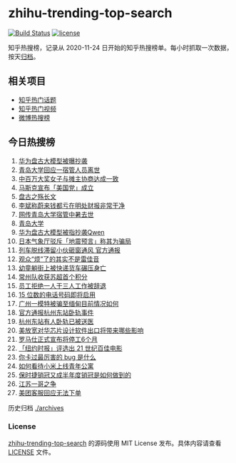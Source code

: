 # zhihu-trending-top-search

[![Build Status](https://github.com/justjavac/zhihu-trending-top-search/workflows/ci/badge.svg?branch=main)](https://github.com/justjavac/zhihu-trending-top-search/actions)
[![license](https://img.shields.io/github/license/justjavac/zhihu-trending-top-search)](https://github.com/justjavac/zhihu-trending-top-search/blob/main/LICENSE)

知乎热搜榜，记录从 2020-11-24 日开始的知乎热搜榜单。每小时抓取一次数据，按天[归档](./archives)。

## 相关项目

- [知乎热门话题](https://github.com/justjavac/zhihu-trending-hot-questions)
- [知乎热门视频](https://github.com/justjavac/zhihu-trending-hot-video)
- [微博热搜榜](https://github.com/justjavac/weibo-trending-hot-search)

## 今日热搜榜

<!-- BEGIN -->
<!-- 最后更新时间 Mon Jul 07 2025 17:26:19 GMT+0800 (China Standard Time) -->

1. [华为盘古大模型被曝抄袭](https://www.zhihu.com/search?q=%E5%8D%8E%E4%B8%BA%E7%9B%98%E5%8F%A4%E5%A4%A7%E6%A8%A1%E5%9E%8B%E8%A2%AB%E6%9B%9D%E6%8A%84%E8%A2%AD)
1. [青岛大学回应一宿管人员离世](https://www.zhihu.com/search?q=%E9%9D%92%E5%B2%9B%E5%A4%A7%E5%AD%A6%E5%9B%9E%E5%BA%94%E4%B8%80%E5%AE%BF%E7%AE%A1%E4%BA%BA%E5%91%98%E7%A6%BB%E4%B8%96)
1. [中百万大奖女子与摊主协商达成一致](https://www.zhihu.com/search?q=%E4%B8%AD%E7%99%BE%E4%B8%87%E5%A4%A7%E5%A5%96%E5%A5%B3%E5%AD%90%E4%B8%8E%E6%91%8A%E4%B8%BB%E5%8D%8F%E5%95%86%E8%BE%BE%E6%88%90%E4%B8%80%E8%87%B4)
1. [马斯克宣布「美国党」成立](https://www.zhihu.com/search?q=%E9%A9%AC%E6%96%AF%E5%85%8B%E5%AE%A3%E5%B8%83%E3%80%8C%E7%BE%8E%E5%9B%BD%E5%85%9A%E3%80%8D%E6%88%90%E7%AB%8B)
1. [盘古之殇长文](https://www.zhihu.com/search?q=%E7%9B%98%E5%8F%A4%E4%B9%8B%E6%AE%87%E9%95%BF%E6%96%87)
1. [李斌称蔚来钱都亏在明处财报非常干净](https://www.zhihu.com/search?q=%E6%9D%8E%E6%96%8C%E7%A7%B0%E8%94%9A%E6%9D%A5%E9%92%B1%E9%83%BD%E4%BA%8F%E5%9C%A8%E6%98%8E%E5%A4%84%E8%B4%A2%E6%8A%A5%E9%9D%9E%E5%B8%B8%E5%B9%B2%E5%87%80)
1. [网传青岛大学宿管中暑去世](https://www.zhihu.com/search?q=%E7%BD%91%E4%BC%A0%E9%9D%92%E5%B2%9B%E5%A4%A7%E5%AD%A6%E5%AE%BF%E7%AE%A1%E4%B8%AD%E6%9A%91%E5%8E%BB%E4%B8%96)
1. [青岛大学](https://www.zhihu.com/search?q=%E9%9D%92%E5%B2%9B%E5%A4%A7%E5%AD%A6)
1. [华为盘古大模型被指抄袭Qwen](https://www.zhihu.com/search?q=%E5%8D%8E%E4%B8%BA%E7%9B%98%E5%8F%A4%E5%A4%A7%E6%A8%A1%E5%9E%8B%E8%A2%AB%E6%8C%87%E6%8A%84%E8%A2%ADQwen)
1. [日本气象厅驳斥「地震预言」称其为骗局](https://www.zhihu.com/search?q=%E6%97%A5%E6%9C%AC%E6%B0%94%E8%B1%A1%E5%8E%85%E9%A9%B3%E6%96%A5%E3%80%8C%E5%9C%B0%E9%9C%87%E9%A2%84%E8%A8%80%E3%80%8D%E7%A7%B0%E5%85%B6%E4%B8%BA%E9%AA%97%E5%B1%80)
1. [列车脱线滞留小伙砸窗通风 官方通报](https://www.zhihu.com/search?q=%E5%88%97%E8%BD%A6%E8%84%B1%E7%BA%BF%E6%BB%9E%E7%95%99%E5%B0%8F%E4%BC%99%E7%A0%B8%E7%AA%97%E9%80%9A%E9%A3%8E%20%E5%AE%98%E6%96%B9%E9%80%9A%E6%8A%A5)
1. [观众“烦”了的其实不是雷佳音](https://www.zhihu.com/search?q=%E8%A7%82%E4%BC%97%E2%80%9C%E7%83%A6%E2%80%9D%E4%BA%86%E7%9A%84%E5%85%B6%E5%AE%9E%E4%B8%8D%E6%98%AF%E9%9B%B7%E4%BD%B3%E9%9F%B3)
1. [幼童躺街上被快递货车碾压身亡](https://www.zhihu.com/search?q=%E5%B9%BC%E7%AB%A5%E8%BA%BA%E8%A1%97%E4%B8%8A%E8%A2%AB%E5%BF%AB%E9%80%92%E8%B4%A7%E8%BD%A6%E7%A2%BE%E5%8E%8B%E8%BA%AB%E4%BA%A1)
1. [常州队收获苏超首个积分](https://www.zhihu.com/search?q=%E5%B8%B8%E5%B7%9E%E9%98%9F%E6%94%B6%E8%8E%B7%E8%8B%8F%E8%B6%85%E9%A6%96%E4%B8%AA%E7%A7%AF%E5%88%86)
1. [员工拒绝一人干三人工作被辞退](https://www.zhihu.com/search?q=%E5%91%98%E5%B7%A5%E6%8B%92%E7%BB%9D%E4%B8%80%E4%BA%BA%E5%B9%B2%E4%B8%89%E4%BA%BA%E5%B7%A5%E4%BD%9C%E8%A2%AB%E8%BE%9E%E9%80%80)
1. [15 位数的电话号码即将启用](https://www.zhihu.com/search?q=15%20%E4%BD%8D%E6%95%B0%E7%9A%84%E7%94%B5%E8%AF%9D%E5%8F%B7%E7%A0%81%E5%8D%B3%E5%B0%86%E5%90%AF%E7%94%A8)
1. [广州一模特被骗至缅甸目前情况如何](https://www.zhihu.com/search?q=%E5%B9%BF%E5%B7%9E%E4%B8%80%E6%A8%A1%E7%89%B9%E8%A2%AB%E9%AA%97%E8%87%B3%E7%BC%85%E7%94%B8%E7%9B%AE%E5%89%8D%E6%83%85%E5%86%B5%E5%A6%82%E4%BD%95)
1. [官方通报杭州东站卧轨事件](https://www.zhihu.com/search?q=%E5%AE%98%E6%96%B9%E9%80%9A%E6%8A%A5%E6%9D%AD%E5%B7%9E%E4%B8%9C%E7%AB%99%E5%8D%A7%E8%BD%A8%E4%BA%8B%E4%BB%B6)
1. [杭州东站有人卧轨已被送医](https://www.zhihu.com/search?q=%E6%9D%AD%E5%B7%9E%E4%B8%9C%E7%AB%99%E6%9C%89%E4%BA%BA%E5%8D%A7%E8%BD%A8%E5%B7%B2%E8%A2%AB%E9%80%81%E5%8C%BB)
1. [美放宽对华芯片设计软件出口将带来哪些影响](https://www.zhihu.com/search?q=%E7%BE%8E%E6%94%BE%E5%AE%BD%E5%AF%B9%E5%8D%8E%E8%8A%AF%E7%89%87%E8%AE%BE%E8%AE%A1%E8%BD%AF%E4%BB%B6%E5%87%BA%E5%8F%A3%E5%B0%86%E5%B8%A6%E6%9D%A5%E5%93%AA%E4%BA%9B%E5%BD%B1%E5%93%8D)
1. [罗马仕正式宣布将停工6个月](https://www.zhihu.com/search?q=%E7%BD%97%E9%A9%AC%E4%BB%95%E6%AD%A3%E5%BC%8F%E5%AE%A3%E5%B8%83%E5%B0%86%E5%81%9C%E5%B7%A56%E4%B8%AA%E6%9C%88)
1. [「纽约时报」评选出 21 世纪百佳电影](https://www.zhihu.com/search?q=%E3%80%8C%E7%BA%BD%E7%BA%A6%E6%97%B6%E6%8A%A5%E3%80%8D%E8%AF%84%E9%80%89%E5%87%BA%2021%20%E4%B8%96%E7%BA%AA%E7%99%BE%E4%BD%B3%E7%94%B5%E5%BD%B1)
1. [你卡过最厉害的 bug 是什么](https://www.zhihu.com/search?q=%E4%BD%A0%E5%8D%A1%E8%BF%87%E6%9C%80%E5%8E%89%E5%AE%B3%E7%9A%84%20bug%20%E6%98%AF%E4%BB%80%E4%B9%88)
1. [如何看待小米上线青年公寓](https://www.zhihu.com/search?q=%E5%A6%82%E4%BD%95%E7%9C%8B%E5%BE%85%E5%B0%8F%E7%B1%B3%E4%B8%8A%E7%BA%BF%E9%9D%92%E5%B9%B4%E5%85%AC%E5%AF%93)
1. [保时捷销冠又成半年度销冠是如何做到的](https://www.zhihu.com/search?q=%E4%BF%9D%E6%97%B6%E6%8D%B7%E9%94%80%E5%86%A0%E5%8F%88%E6%88%90%E5%8D%8A%E5%B9%B4%E5%BA%A6%E9%94%80%E5%86%A0%E6%98%AF%E5%A6%82%E4%BD%95%E5%81%9A%E5%88%B0%E7%9A%84)
1. [江苏一哥之争](https://www.zhihu.com/search?q=%E6%B1%9F%E8%8B%8F%E4%B8%80%E5%93%A5%E4%B9%8B%E4%BA%89)
1. [美团客服回应无法下单](https://www.zhihu.com/search?q=%E7%BE%8E%E5%9B%A2%E5%AE%A2%E6%9C%8D%E5%9B%9E%E5%BA%94%E6%97%A0%E6%B3%95%E4%B8%8B%E5%8D%95)

<!-- END -->

历史归档 [./archives](./archives)

### License

[zhihu-trending-top-search](https://github.com/justjavac/zhihu-trending-top-search) 的源码使用 MIT License
发布。具体内容请查看 [LICENSE](./LICENSE) 文件。
